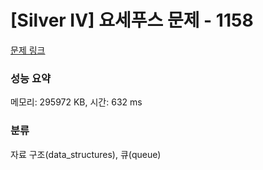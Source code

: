 # [Silver IV] 요세푸스 문제 - 1158 

[문제 링크](https://www.acmicpc.net/problem/1158) 

### 성능 요약

메모리: 295972 KB, 시간: 632 ms

### 분류

자료 구조(data_structures), 큐(queue)

